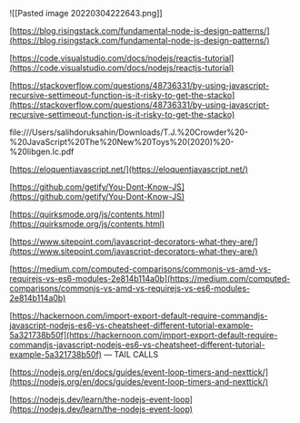 ![[Pasted image 20220304222643.png]]

[](https://blog.risingstack.com/fundamental-node-js-design-patterns/)[https://blog.risingstack.com/fundamental-node-js-design-patterns/](https://blog.risingstack.com/fundamental-node-js-design-patterns/)

[](https://code.visualstudio.com/docs/nodejs/reactjs-tutorial)[https://code.visualstudio.com/docs/nodejs/reactjs-tutorial](https://code.visualstudio.com/docs/nodejs/reactjs-tutorial)

[](https://stackoverflow.com/questions/48736331/by-using-javascript-recursive-settimeout-function-is-it-risky-to-get-the-stacko)[https://stackoverflow.com/questions/48736331/by-using-javascript-recursive-settimeout-function-is-it-risky-to-get-the-stacko](https://stackoverflow.com/questions/48736331/by-using-javascript-recursive-settimeout-function-is-it-risky-to-get-the-stacko)

file:///Users/salihdoruksahin/Downloads/T.J.%20Crowder%20-%20JavaScript%20The%20New%20Toys%20(2020)%20-%20libgen.lc.pdf

[](https://eloquentjavascript.net/)[https://eloquentjavascript.net/](https://eloquentjavascript.net/)

[](https://github.com/getify/You-Dont-Know-JS)[https://github.com/getify/You-Dont-Know-JS](https://github.com/getify/You-Dont-Know-JS)

[](https://quirksmode.org/js/contents.html)[https://quirksmode.org/js/contents.html](https://quirksmode.org/js/contents.html)

[](https://www.sitepoint.com/javascript-decorators-what-they-are/)[https://www.sitepoint.com/javascript-decorators-what-they-are/](https://www.sitepoint.com/javascript-decorators-what-they-are/)

[](https://medium.com/computed-comparisons/commonjs-vs-amd-vs-requirejs-vs-es6-modules-2e814b114a0b)[https://medium.com/computed-comparisons/commonjs-vs-amd-vs-requirejs-vs-es6-modules-2e814b114a0b](https://medium.com/computed-comparisons/commonjs-vs-amd-vs-requirejs-vs-es6-modules-2e814b114a0b)

[](https://hackernoon.com/import-export-default-require-commandjs-javascript-nodejs-es6-vs-cheatsheet-different-tutorial-example-5a321738b50f)[https://hackernoon.com/import-export-default-require-commandjs-javascript-nodejs-es6-vs-cheatsheet-different-tutorial-example-5a321738b50f](https://hackernoon.com/import-export-default-require-commandjs-javascript-nodejs-es6-vs-cheatsheet-different-tutorial-example-5a321738b50f) — TAIL CALLS

[](https://nodejs.org/en/docs/guides/event-loop-timers-and-nexttick/)[https://nodejs.org/en/docs/guides/event-loop-timers-and-nexttick/](https://nodejs.org/en/docs/guides/event-loop-timers-and-nexttick/)

[](https://nodejs.dev/learn/the-nodejs-event-loop)[https://nodejs.dev/learn/the-nodejs-event-loop](https://nodejs.dev/learn/the-nodejs-event-loop)